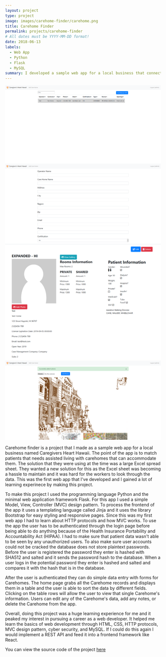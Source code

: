 ```yaml
---
layout: project
type: project
image: images/carehome-finder/carehome.png
title: Carehome Finder
permalink: projects/carehome-finder
# All dates must be YYYY-MM-DD format!
date: 2018-06-13
labels:
  - Web App
  - Python
  - Flask
  - MySQL
summary: I developed a sample web app for a local business that connects patients that need assisted living to a network of carehomes.
---
```


<div class="ui small rounded images">
  <img class="ui image" src="../images/carehome-finder/home.png">
  <img class="ui image" src="../images/carehome-finder/data-entry.png">
  <img class="ui image" src="../images/carehome-finder/carehome.png">
  <img class="ui image" src="../images/carehome-finder/gallery.png">
</div>

Carehome finder is a project that I made as a sample web app for a local business named Caregivers Heart Hawaii. The point of the app is to match patients that needs assisted living with carehomes that can accommodate them. The solution that they were using at the time was a large Excel spread sheet. They wanted a new solution for this as the Excel sheet was becoming a hassle to maintain and it was hard for the workers to look through the data. This was the first web app that I've developed and I gained a lot of learning experinece by making this project.

To make this project I used the programming language Python and the minimal web application framework Flask. For this app I used a simple Model, View, Controller (MVC) design pattern. To process the frontend of the app it uses a templating language called Jinja and it uses the library Bootstrap for easy styling and responsive pages. Since this was my first web app I had to learn about HTTP protocols and how MVC works. To use the app the user has to be authenticated through the login page before being able to do anything because of the Health Insurance Portability and Accountability Act (HIPAA). I had to make sure that patient data wasn't able to be seen by any unauthorized users. To also make sure user accounts could not be cracked the database does not store plaintext passwords. Before the user is registered the password they enter is hashed with SHA512 and salted and it sends the password hash to the database. When a user logs in the potential password they enter is hashed and salted and compares it with the hash that is in the database. 

After the user is authenticated they can do simple data entry with forms for Carehomes. The home page grabs all the Carehome records and displays them in a table and the user is able to sort the data by different fields. Clicking on the table rows will allow the user to view that single Carehome's information. Users can edit any of the Carehome's data, add any notes, or delete the Carehome from the app.

Overall, doing this project was a huge learning experience for me and it peaked my interest in pursuing a career as a web developer. It helped me learn the basics of web development through HTML, CSS, HTTP protocols, MVC design pattern, cyber security, and MySQL. If I could do this again I would implement a REST API and feed it into a frontend framework like React.

You can view the source code of the project [here](https://github.com/lukemcd9/carehome-finder)
